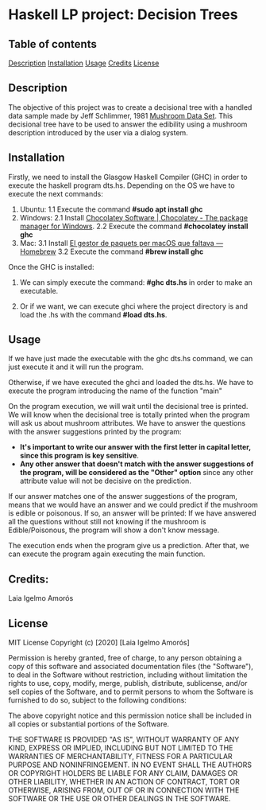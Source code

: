 # Haskell LP project: Decision Trees

## Table of contents

[Description](#description)
[Installation](i#nstallation)
[Usage](#usage)
[Credits](#credits)
[License](#license)


## Description
<a name="description"></a>
The objective of this project was to create a decisional tree with a handled data sample made by Jeff Schlimmer, 1981 [Mushroom Data Set](https://archive.ics.uci.edu/ml/datasets/Mushroom).
This decisional tree have to be used to answer the edibility using a mushroom description introduced by the user via a dialog system. 

## Installation
<a name="installation"></a>
Firstly, we need to install the Glasgow Haskell Compiler (GHC) in order to execute the haskell program dts.hs. Depending on the OS we have to execute the next commands:
1. Ubuntu: 
    1.1 Execute the command **#sudo apt install ghc**
2. Windows:
    2.1 Install [Chocolatey Software | Chocolatey - The package manager for Windows](https://chocolatey.org/).
    2.2 Execute the command **#chocolatey install ghc**
3. Mac:
    3.1 Install [El gestor de paquets per macOS que faltava — Homebrew](https://brew.sh/index_ca)
    3.2 Execute the command **#brew install ghc**   
        
Once the GHC is installed:
1. We can simply execute the command: **#ghc dts.hs** in order to make an executable.

2. Or if we want, we can execute ghci where the project directory is and load the .hs with the command 
**#load dts.hs**.

## Usage
<a name="usage"></a>

If we have just made the executable with the ghc dts.hs command, we can just execute it and it will run the program.

Otherwise, if we have executed the ghci and loaded the dts.hs. We have to execute the program introducing the name of the function "main"

On the program execution, we will wait until the decisional tree is printed.
We will know when the decisional tree is totally printed when the program will ask us about mushroom attributes.
We have to answer the questions with the answer suggestions printed by the program:
- **It's important to write our answer with the first letter in capital letter, since this program is key sensitive**. 
- **Any other answer that doesn't match with the answer suggestions of the program, will be considered as the "Other" option** since any other attribute value will not be decisive on the prediction.

If our answer matches one of the answer suggestions of the program, means that we would have an answer and we could predict if the mushroom is edible or poisonous. If so, an answer will be printed:
If we have answered all the questions without still not knowing if the mushroom is Edible/Poisonous, the program will show a don't know message.

The execution ends when the program give us a prediction. After that, we can execute the program again executing the main function.

## Credits:
<a name="credits"></a>
Laia Igelmo Amorós

## License
<a name="license"></a>
MIT License
Copyright (c) [2020] [Laia Igelmo Amorós]

Permission is hereby granted, free of charge, to any person obtaining a copy
of this software and associated documentation files (the "Software"), to deal
in the Software without restriction, including without limitation the rights
to use, copy, modify, merge, publish, distribute, sublicense, and/or sell
copies of the Software, and to permit persons to whom the Software is
furnished to do so, subject to the following conditions:

The above copyright notice and this permission notice shall be included in all
copies or substantial portions of the Software.

THE SOFTWARE IS PROVIDED "AS IS", WITHOUT WARRANTY OF ANY KIND, EXPRESS OR
IMPLIED, INCLUDING BUT NOT LIMITED TO THE WARRANTIES OF MERCHANTABILITY,
FITNESS FOR A PARTICULAR PURPOSE AND NONINFRINGEMENT. IN NO EVENT SHALL THE
AUTHORS OR COPYRIGHT HOLDERS BE LIABLE FOR ANY CLAIM, DAMAGES OR OTHER
LIABILITY, WHETHER IN AN ACTION OF CONTRACT, TORT OR OTHERWISE, ARISING FROM,
OUT OF OR IN CONNECTION WITH THE SOFTWARE OR THE USE OR OTHER DEALINGS IN THE
SOFTWARE.